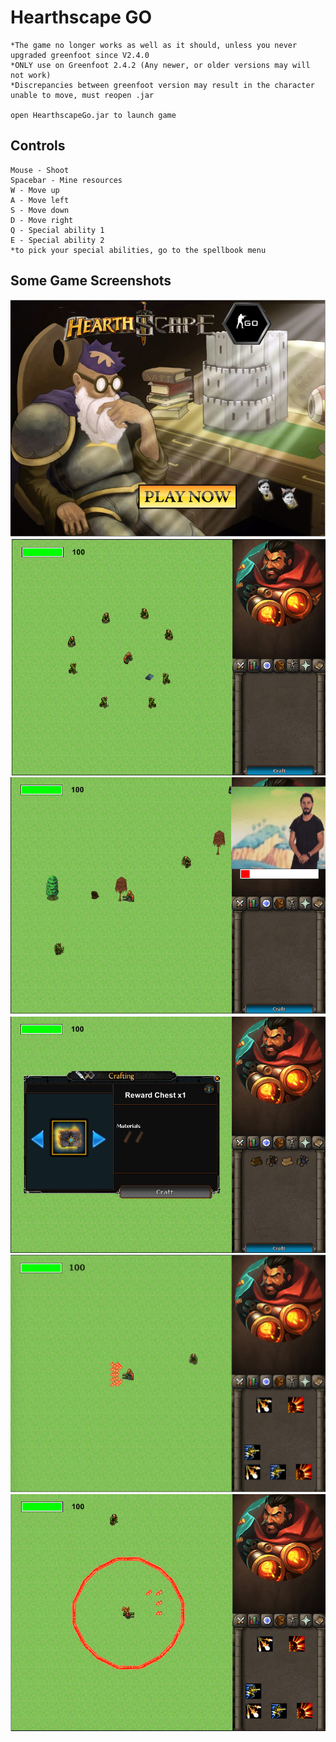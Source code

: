 # Hearthscape GO
```
*The game no longer works as well as it should, unless you never upgraded greenfoot since V2.4.0
*ONLY use on Greenfoot 2.4.2 (Any newer, or older versions may will not work)
*Discrepancies between greenfoot version may result in the character unable to move, must reopen .jar

open HearthscapeGo.jar to launch game
```

## Controls
```
Mouse - Shoot
Spacebar - Mine resources
W - Move up
A - Move left
S - Move down
D - Move right
Q - Special ability 1
E - Special ability 2
*to pick your special abilities, go to the spellbook menu
```

## Some Game Screenshots
![Alt text](screenshots/screenshot0.png?raw=true "HearthscapeGO")
![Alt text](screenshots/screenshot1.png?raw=true "HearthscapeGO")
![Alt text](screenshots/screenshot2.png?raw=true "HearthscapeGO")
![Alt text](screenshots/screenshot3.png?raw=true "HearthscapeGO")
![Alt text](screenshots/screenshot4.png?raw=true "HearthscapeGO")
![Alt text](screenshots/screenshot5.png?raw=true "HearthscapeGO")
